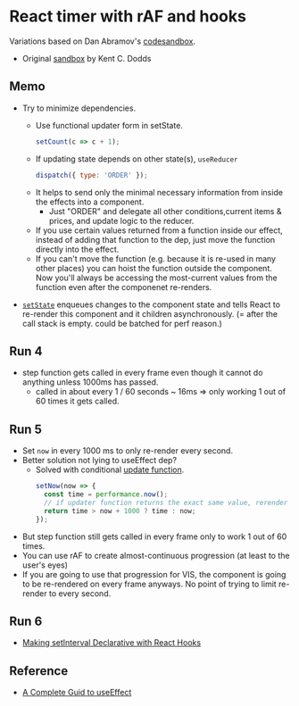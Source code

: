 # React timer with rAF and hooks

Variations based on Dan Abramov's [codesandbox](https://codesandbox.io/s/1qwlpk4o8l).

- Original [sandbox](https://codesandbox.io/s/p35qwvr6rq) by Kent C. Dodds

## Memo

- Try to minimize dependencies.

  - Use functional updater form in setState.
    ```js
    setCount(c => c + 1);
    ```
  - If updating state depends on other state(s), `useReducer`
    ```js
    dispatch({ type: 'ORDER' });
    ```
  - It helps to send only the minimal necessary information from inside the effects into a component.
    - Just "ORDER" and delegate all other conditions,current items & prices, and update logic to the reducer.
  - If you use certain values returned from a function inside our effect, instead of adding that function to the dep, just move the function directly into the effect.
  - If you can't move the function (e.g. because it is re-used in many other places) you can hoist the function outside the component. Now you'll always be accessing the most-current values from the function even after the componenet re-renders.

- [`setState`](https://reactjs.org/docs/react-component.html#setstate) enqueues changes to the component state and tells React to re-render this component and it children asynchronously. (= after the call stack is empty. could be batched for perf reason.)

## Run 4

- step function gets called in every frame even though it cannot do anything unless 1000ms has passed.
  - called in about every 1 / 60 seconds ~ 16ms => only working 1 out of 60 times it gets called.

## Run 5

- Set `now` in every 1000 ms to only re-render every second.
- Better solution not lying to useEffect dep?
  - Solved with conditional [update function](https://reactjs.org/docs/hooks-reference.html#functional-updates).
    ```js
    setNow(now => {
      const time = performance.now();
      // if updater function returns the exact same value, rerender will be skipped.
      return time > now + 1000 ? time : now;
    });
    ```
- But step function still gets called in every frame only to work 1 out of 60 times.
- You can use rAF to create almost-continuous progression (at least to the user's eyes)
- If you are going to use that progression for VIS, the component is going to be re-rendered on every frame anyways. No point of trying to limit re-render to every second.

## Run 6

- [Making setInterval Declarative with React Hooks](https://overreacted.io/making-setinterval-declarative-with-react-hooks/)

## Reference

- [A Complete Guid to useEffect](https://overreacted.io/a-complete-guide-to-useeffect/)
